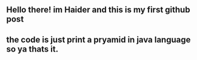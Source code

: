 ## Hello there! im Haider and this is my first github post 
## the code is just print a pryamid in java language so ya thats it.
